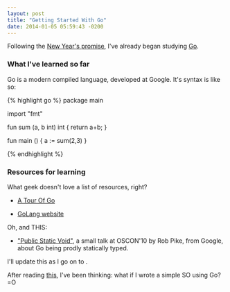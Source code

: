 ```yaml
---
layout: post
title: "Getting Started With Go"
date: 2014-01-05 05:59:43 -0200
---
```


Following the [New Year's promise](http://localhost:4000/2014/01/01/first/),
I've already began studying [Go](http://golang.org).


### What I've learned so far

Go is a modern compiled language, developed at Google.
It's syntax is like so:

{% highlight go %}
package main

import "fmt"

fun sum (a, b int) int {
	return a+b;
}

fun main () {
	a := sum(2,3)
}

{% endhighlight %}

### Resources for learning

What geek doesn't love a list of resources, right?

- [A Tour Of Go](http://tour.golang.org/)

- [GoLang website](http://golang.org)

Oh, and THIS:

- ["Public Static Void"](http://www.youtube.com/watch?v=5kj5ApnhPAE), a small
talk at OSCON'10 by Rob Pike, from Google, about Go being prodly statically
typed.

I'll update this as I go on to .

After reading [this](http://jvns.ca/blog/2014/01/04/4-paths-to-being-a-kernel-hacker/),
I've been thinking: what if I wrote a simple SO using Go? =O
